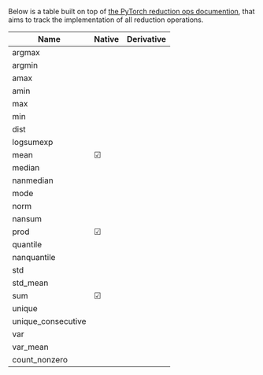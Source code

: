Below is a table built on top of [the PyTorch reduction ops documention](https://pytorch.org/docs/master/torch.html#reduction-ops), that aims to track the implementation of all reduction operations.

| Name | Native | Derivative |
| ---- | ------ | ---------- |
| argmax |||
| argmin |||
| amax |||
| amin |||
| max |||
| min |||
| dist |||
| logsumexp |||
| mean |&#9745;||
| median |||
| nanmedian |||
| mode |||
| norm |||
| nansum |||
| prod |&#9745;||
| quantile |||
| nanquantile |||
| std |||
| std_mean |||
| sum |&#9745;||
| unique |||
| unique_consecutive |||
| var |||
| var_mean |||
| count_nonzero |||
